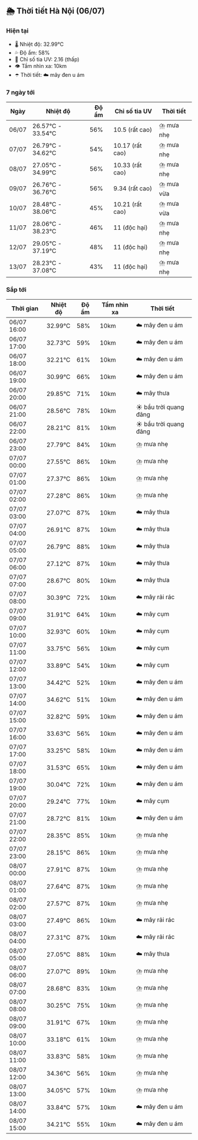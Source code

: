 ## 🌦️ Thời tiết Hà Nội (06/07)

### Hiện tại

- 🌡️ Nhiệt độ: 32.99℃
- 💦 Độ ẩm: 58%
- 🌟 Chỉ số tia UV: 2.16 (thấp)
- 👁️ Tầm nhìn xa: 10km
- ☂️ Thời tiết: ☁️ mây đen u ám

### 7 ngày tới

| Ngày | Nhiệt độ | Độ ẩm | Chỉ số tia UV | Thời tiết |
| --- | --- | --- | --- | --- |
| 06/07 | 26.57℃ - 33.54℃ | 56% | 10.5 (rất cao) | ⛈️ mưa nhẹ |
| 07/07 | 26.79℃ - 34.62℃ | 54% | 10.17 (rất cao) | ⛈️ mưa nhẹ |
| 08/07 | 27.05℃ - 34.99℃ | 56% | 10.33 (rất cao) | ⛈️ mưa nhẹ |
| 09/07 | 26.76℃ - 36.76℃ | 56% | 9.34 (rất cao) | ⛈️ mưa vừa |
| 10/07 | 28.48℃ - 38.06℃ | 45% | 10.21 (rất cao) | ⛈️ mưa vừa |
| 11/07 | 28.06℃ - 38.23℃ | 46% | 11 (độc hại) | ⛈️ mưa nhẹ |
| 12/07 | 29.05℃ - 37.19℃ | 48% | 11 (độc hại) | ⛈️ mưa nhẹ |
| 13/07 | 28.23℃ - 37.08℃ | 43% | 11 (độc hại) | ⛈️ mưa nhẹ |

### Sắp tới

| Thời gian | Nhiệt độ | Độ ẩm | Tầm nhìn xa | Thời tiết |
| --- | --- | --- | --- | --- |
| 06/07 16:00 | 32.99℃ | 58% | 10km | ☁️ mây đen u ám |
| 06/07 17:00 | 32.73℃ | 59% | 10km | ☁️ mây đen u ám |
| 06/07 18:00 | 32.21℃ | 61% | 10km | ☁️ mây đen u ám |
| 06/07 19:00 | 30.99℃ | 66% | 10km | ☁️ mây đen u ám |
| 06/07 20:00 | 29.85℃ | 71% | 10km | ☁️ mây thưa |
| 06/07 21:00 | 28.56℃ | 78% | 10km | ☀️ bầu trời quang đãng |
| 06/07 22:00 | 28.21℃ | 81% | 10km | ☀️ bầu trời quang đãng |
| 06/07 23:00 | 27.79℃ | 84% | 10km | ⛈️ mưa nhẹ |
| 07/07 00:00 | 27.55℃ | 86% | 10km | ⛈️ mưa nhẹ |
| 07/07 01:00 | 27.37℃ | 86% | 10km | ⛈️ mưa nhẹ |
| 07/07 02:00 | 27.28℃ | 86% | 10km | ⛈️ mưa nhẹ |
| 07/07 03:00 | 27.07℃ | 87% | 10km | ☁️ mây thưa |
| 07/07 04:00 | 26.91℃ | 87% | 10km | ☁️ mây thưa |
| 07/07 05:00 | 26.79℃ | 88% | 10km | ☁️ mây thưa |
| 07/07 06:00 | 27.12℃ | 87% | 10km | ☁️ mây thưa |
| 07/07 07:00 | 28.67℃ | 80% | 10km | ☁️ mây thưa |
| 07/07 08:00 | 30.39℃ | 72% | 10km | ☁️ mây rải rác |
| 07/07 09:00 | 31.91℃ | 64% | 10km | ☁️ mây cụm |
| 07/07 10:00 | 32.93℃ | 60% | 10km | ☁️ mây cụm |
| 07/07 11:00 | 33.75℃ | 56% | 10km | ☁️ mây cụm |
| 07/07 12:00 | 33.89℃ | 54% | 10km | ☁️ mây cụm |
| 07/07 13:00 | 34.42℃ | 52% | 10km | ☁️ mây đen u ám |
| 07/07 14:00 | 34.62℃ | 51% | 10km | ☁️ mây đen u ám |
| 07/07 15:00 | 32.82℃ | 59% | 10km | ☁️ mây đen u ám |
| 07/07 16:00 | 33.63℃ | 56% | 10km | ☁️ mây đen u ám |
| 07/07 17:00 | 33.25℃ | 58% | 10km | ☁️ mây đen u ám |
| 07/07 18:00 | 31.53℃ | 65% | 10km | ☁️ mây đen u ám |
| 07/07 19:00 | 30.04℃ | 72% | 10km | ☁️ mây đen u ám |
| 07/07 20:00 | 29.24℃ | 77% | 10km | ☁️ mây cụm |
| 07/07 21:00 | 28.72℃ | 81% | 10km | ☁️ mây đen u ám |
| 07/07 22:00 | 28.35℃ | 85% | 10km | ⛈️ mưa nhẹ |
| 07/07 23:00 | 28.15℃ | 86% | 10km | ⛈️ mưa nhẹ |
| 08/07 00:00 | 27.91℃ | 87% | 10km | ⛈️ mưa nhẹ |
| 08/07 01:00 | 27.64℃ | 87% | 10km | ⛈️ mưa nhẹ |
| 08/07 02:00 | 27.57℃ | 87% | 10km | ⛈️ mưa nhẹ |
| 08/07 03:00 | 27.49℃ | 86% | 10km | ☁️ mây rải rác |
| 08/07 04:00 | 27.31℃ | 87% | 10km | ☁️ mây rải rác |
| 08/07 05:00 | 27.05℃ | 88% | 10km | ☁️ mây thưa |
| 08/07 06:00 | 27.07℃ | 89% | 10km | ⛈️ mưa nhẹ |
| 08/07 07:00 | 28.68℃ | 83% | 10km | ⛈️ mưa nhẹ |
| 08/07 08:00 | 30.25℃ | 75% | 10km | ⛈️ mưa nhẹ |
| 08/07 09:00 | 31.91℃ | 67% | 10km | ⛈️ mưa nhẹ |
| 08/07 10:00 | 33.18℃ | 61% | 10km | ⛈️ mưa nhẹ |
| 08/07 11:00 | 33.83℃ | 58% | 10km | ⛈️ mưa nhẹ |
| 08/07 12:00 | 34.36℃ | 56% | 10km | ⛈️ mưa nhẹ |
| 08/07 13:00 | 34.05℃ | 57% | 10km | ⛈️ mưa nhẹ |
| 08/07 14:00 | 33.84℃ | 57% | 10km | ☁️ mây đen u ám |
| 08/07 15:00 | 34.21℃ | 55% | 10km | ☁️ mây đen u ám |
